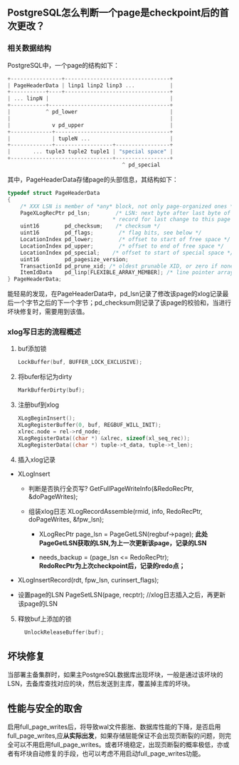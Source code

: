 ## PostgreSQL怎么判断一个page是checkpoint后的首次更改？

### 相关数据结构

PostgreSQL中，一个page的结构如下：

```c
+----------------+---------------------------------+
| PageHeaderData | linp1 linp2 linp3 ...           |
+-----------+----+---------------------------------+
| ... linpN |                                      |
+-----------+--------------------------------------+
|           ^ pd_lower                             |
|                                                  |
|             v pd_upper                           |
+-------------+------------------------------------+
|             | tupleN ...                         |
+-------------+------------------+-----------------+
|       ... tuple3 tuple2 tuple1 | "special space" |
+--------------------------------+-----------------+
                                    ^ pd_special
```

其中，PageHeaderData存储page的头部信息，其结构如下：

```C
typedef struct PageHeaderData
{
    /* XXX LSN is member of *any* block, not only page-organized ones */
    PageXLogRecPtr pd_lsn;        /* LSN: next byte after last byte of xlog
                                 * record for last change to this page */
    uint16        pd_checksum;    /* checksum */
    uint16        pd_flags;        /* flag bits, see below */
    LocationIndex pd_lower;        /* offset to start of free space */
    LocationIndex pd_upper;        /* offset to end of free space */
    LocationIndex pd_special;    /* offset to start of special space */
    uint16        pd_pagesize_version;
    TransactionId pd_prune_xid; /* oldest prunable XID, or zero if none */
    ItemIdData    pd_linp[FLEXIBLE_ARRAY_MEMBER]; /* line pointer array */
} PageHeaderData;
```

能轻易的发现，在PageHeaderData中，pd_lsn记录了修改该page的xlog记录最后一个字节之后的下一个字节；pd_checksum则记录了该page的校验和，当进行坏块修复时，需要用到该值。

### xlog写日志的流程概述

1. buf添加锁
   
   ```C
   LockBuffer(buf, BUFFER_LOCK_EXCLUSIVE);
   ```

2. 将bufer标记为dirty
   
   ```C
   MarkBufferDirty(buf);
   ```

3. 注册buf到xlog
   
   ```C
   XLogBeginInsert();
   XLogRegisterBuffer(0, buf, REGBUF_WILL_INIT);
   xlrec.node = rel->rd_node;
   XLogRegisterData((char *) &xlrec, sizeof(xl_seq_rec));
   XLogRegisterData((char *) tuple->t_data, tuple->t_len);
   ```

4. 插入xlog记录   
- XLogInsert
  
  - 判断是否执行全页写?
    GetFullPageWriteInfo(&RedoRecPtr, &doPageWrites);
  
  - 组装xlog日志
    XLogRecordAssemble(rmid, info, RedoRecPtr, doPageWrites, &fpw_lsn); 
    
    - XLogRecPtr page_lsn = PageGetLSN(regbuf->page); 
      **此处PageGetLSN获取的LSN,为上一次更新该page，记录的LSN**
    
    - needs_backup = (page_lsn <= RedoRecPtr);  
      **RedoRecPtr为上次checkpoint后，记录的redo点；**

- XLogInsertRecord(rdt, fpw_lsn, curinsert_flags);    

- 设置page的LSN
  PageSetLSN(page, recptr);    //xlog日志插入之后，再更新该page的LSN
5. 释放buf上添加的锁
   
   ```C
     UnlockReleaseBuffer(buf);
   ```

## 坏块修复

当部署主备集群时，如果主PostgreSQL数据库出现坏块，一般是通过该坏块的LSN，去备库查找对应的块，然后发送到主库，覆盖掉主库的坏块。

## 性能与安全的取舍

启用full_page_writes后，将导致wal文件膨胀、数据库性能的下降，是否启用full_page_writes,应**从实际出发**，如果存储层能保证不会出现页断裂的问题，则完全可以不用启用full_page_writes。或者环境稳定，出现页断裂的概率极低，亦或者有坏块自动修复的手段，也可以考虑不用启动full_page_writes功能。
